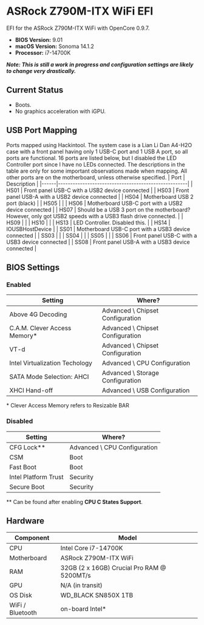 # ASRock Z790M-ITX WiFi EFI
EFI for the ASRock Z790M-ITX WiFi with OpenCore 0.9.7.

* **BIOS Version:** 9.01
* **macOS Version:** Sonoma 14.1.2
* **Processor:** i7-14700K

_**Note: This is still a work in progress and configuration settings are likely to change very drastically.**_

## Current Status
* Boots.
* No graphics acceleration with iGPU.

## USB Port Mapping
Ports mapped using Hackintool. The system case is a Lian Li Dan A4-H2O case with a front panel having only 1 USB-C port and 1 USB A port, so all ports are functional. 16 ports are listed below, but I disabled the LED Controller port since I have no LEDs connected. The descriptions in the table are only for some important observations made when mapping. All other ports are on the motherboard, unless otherwise specified.
| Port | Description                                         |
|------|-----------------------------------------------------|
| HS01 | Front panel USB-C with a USB2 device connected      |
| HS03 | Front panel USB-A with a USB2 device connected      |
| HS04 | Motherboard USB 2 port (black)                      |
| HS05 |                                                     |
| HS06 | Motherboard USB-C port with a USB2 device connected |
| HS07 | Should be a USB 3 port on the motherboard? However, only got USB2 speeds with a USB3 flash drive connected.           |
| HS09 |                                                     |
| HS10 |                                                     |
| HS13 | LED Controller. Disabled this.                      |
| HS14 | IOUSBHostDevice                                     |
| SS01 | Motherboard USB-C port with a USB3 device connected |
| SS03 |                                                     |
| SS04 |                                                     |
| SS05 |                                                     |
| SS06 | Front panel USB-C with a USB3 device connected      |
| SS08 | Front panel USB-A with a USB3 device connected      |

## BIOS Settings

### Enabled
| Setting                        | Where?                           |
| ------------------------------ | -------------------------------- |
| Above 4G Decoding              | Advanced \ Chipset Configuration |
| C.A.M. Clever Access Memory*   | Advanced \ Chipset Configuration |
| VT-d                           | Advanced \ Chipset Configuration |
| Intel Virtualization Techology | Advanced \ CPU Configuration     |
| SATA Mode Selection: AHCI      | Advanced \ Storage Configuration | 
| XHCI Hand-off                  | Advanced \ USB Configuration     |

\* Clever Access Memory refers to Resizable BAR

### Disabled
| Setting              | Where?                       |
| -------------------- | ---------------------------- |
| CFG Lock**           | Advanced \ CPU Configuration |
| CSM                  | Boot                         |
| Fast Boot            | Boot                         |
| Intel Platform Trust | Security                     |
| Secure Boot          | Security                     |

\** Can be found after enabling **CPU C States Support**.

## Hardware
| Component        | Model                                      |
| ---------------- | ------------------------------------------ |
| CPU              | Intel Core i7-14700K                       |
| Motherboard      | ASRock Z790M-ITX WiFi                      |
| RAM              | 32GB (2 x 16GB) Crucial Pro RAM @ 5200MT/s |
| GPU              | N/A (in transit)                           |
| OS Disk          | WD_BLACK SN850X 1TB                        |
| WiFi / Bluetooth | on-board Intel*                            |
